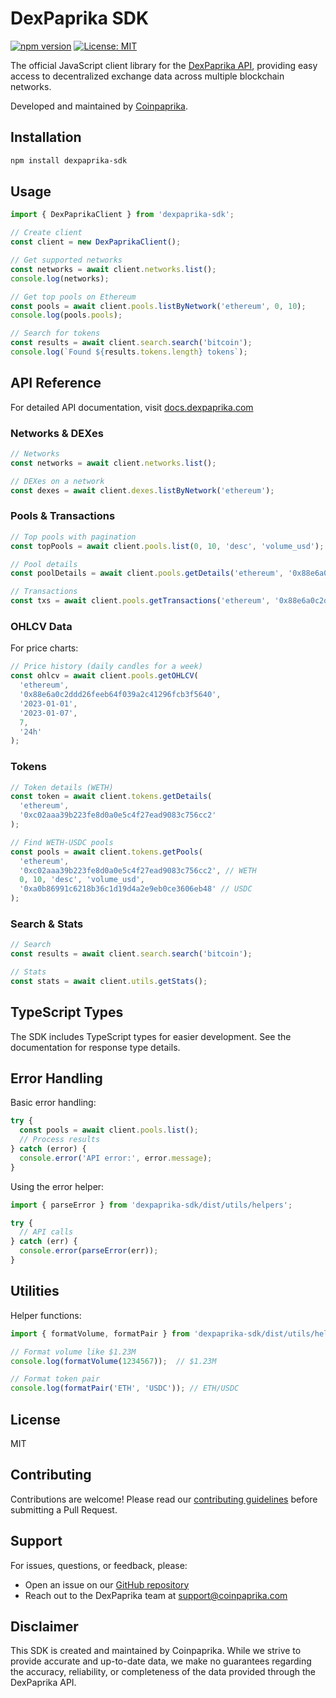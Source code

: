 # DexPaprika SDK

[![npm version](https://img.shields.io/npm/v/dexpaprika-sdk.svg)](https://www.npmjs.com/package/dexpaprika-sdk)
[![License: MIT](https://img.shields.io/badge/License-MIT-yellow.svg)](https://opensource.org/licenses/MIT)

The official JavaScript client library for the [DexPaprika API](https://api.dexpaprika.com), providing easy access to decentralized exchange data across multiple blockchain networks.

Developed and maintained by [Coinpaprika](https://coinpaprika.com).

## Installation

```bash
npm install dexpaprika-sdk
```

## Usage

```javascript
import { DexPaprikaClient } from 'dexpaprika-sdk';

// Create client
const client = new DexPaprikaClient();

// Get supported networks
const networks = await client.networks.list();
console.log(networks);

// Get top pools on Ethereum
const pools = await client.pools.listByNetwork('ethereum', 0, 10);
console.log(pools.pools);

// Search for tokens
const results = await client.search.search('bitcoin');
console.log(`Found ${results.tokens.length} tokens`);
```

## API Reference

For detailed API documentation, visit [docs.dexpaprika.com](https://docs.dexpaprika.com)

### Networks & DEXes

```js
// Networks
const networks = await client.networks.list();

// DEXes on a network
const dexes = await client.dexes.listByNetwork('ethereum');
```

### Pools & Transactions

```js
// Top pools with pagination
const topPools = await client.pools.list(0, 10, 'desc', 'volume_usd');

// Pool details
const poolDetails = await client.pools.getDetails('ethereum', '0x88e6a0c2ddd26feeb64f039a2c41296fcb3f5640');

// Transactions
const txs = await client.pools.getTransactions('ethereum', '0x88e6a0c2ddd26feeb64f039a2c41296fcb3f5640');
```

### OHLCV Data

For price charts:

```js
// Price history (daily candles for a week)
const ohlcv = await client.pools.getOHLCV(
  'ethereum', 
  '0x88e6a0c2ddd26feeb64f039a2c41296fcb3f5640',
  '2023-01-01', 
  '2023-01-07',
  7,
  '24h'
);
```

### Tokens

```js
// Token details (WETH)
const token = await client.tokens.getDetails(
  'ethereum', 
  '0xc02aaa39b223fe8d0a0e5c4f27ead9083c756cc2'
);

// Find WETH-USDC pools
const pools = await client.tokens.getPools(
  'ethereum', 
  '0xc02aaa39b223fe8d0a0e5c4f27ead9083c756cc2', // WETH
  0, 10, 'desc', 'volume_usd',
  '0xa0b86991c6218b36c1d19d4a2e9eb0ce3606eb48' // USDC
);
```

### Search & Stats

```js
// Search
const results = await client.search.search('bitcoin');

// Stats
const stats = await client.utils.getStats();
```

## TypeScript Types

The SDK includes TypeScript types for easier development. See the documentation for response type details.

## Error Handling

Basic error handling:

```javascript
try {
  const pools = await client.pools.list();
  // Process results
} catch (error) {
  console.error('API error:', error.message);
}
```

Using the error helper:

```js
import { parseError } from 'dexpaprika-sdk/dist/utils/helpers';

try {
  // API calls
} catch (err) {
  console.error(parseError(err));
}
```

## Utilities

Helper functions:

```js
import { formatVolume, formatPair } from 'dexpaprika-sdk/dist/utils/helpers';

// Format volume like $1.23M
console.log(formatVolume(1234567));  // $1.23M

// Format token pair
console.log(formatPair('ETH', 'USDC')); // ETH/USDC
```

## License

MIT

## Contributing

Contributions are welcome! Please read our [contributing guidelines](https://github.com/coinpaprika/dexpaprika-sdk-js/blob/main/CONTRIBUTING.md) before submitting a Pull Request.

## Support

For issues, questions, or feedback, please:
- Open an issue on our [GitHub repository](https://github.com/coinpaprika/dexpaprika-sdk-js/issues)
- Reach out to the DexPaprika team at [support@coinpaprika.com](mailto:support@coinpaprika.com)

## Disclaimer

This SDK is created and maintained by Coinpaprika. While we strive to provide accurate and up-to-date data, we make no guarantees regarding the accuracy, reliability, or completeness of the data provided through the DexPaprika API.
